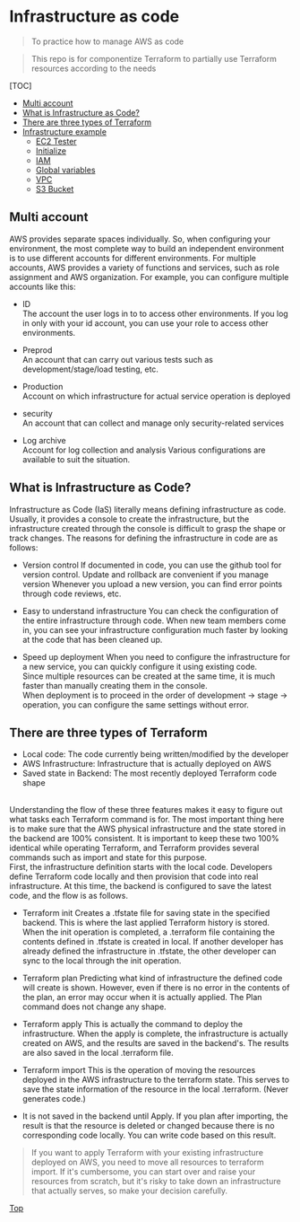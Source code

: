 # Infrastructure as code

> To practice how to manage AWS as code

> This repo is for componentize Terraform to partially use Terraform resources according to the needs


[TOC]

- [Multi account](#Multi-account)
- [What is Infrastructure as Code?](#What-is-Infrastructure-as-Code?)
- [There are three types of Terraform](#There-are-three-types-of-Terraform)
- [Infrastructure example](#Infrastructure-example)
  - [EC2 Tester](https://github.com/jojo-tey/terraform/tree/main/00-ec2-tester)
  - [Initialize](https://github.com/jojo-tey/terraform/tree/main/01-initialize)
  - [IAM](https://github.com/jojo-tey/terraform/tree/main/02-iam)
  - [Global variables](https://github.com/jojo-tey/terraform/tree/main/03-variables)
  - [VPC](https://github.com/jojo-tey/terraform/tree/main/04-vpc)
  - [S3 Bucket](#S3-Bucket)


## Multi account

AWS provides separate spaces individually. So, when configuring your environment, the most complete way to build an independent environment is to use different accounts for different environments. For multiple accounts, AWS provides a variety of functions and services, such as role assignment and AWS organization.
For example, you can configure multiple accounts like this:


- ID <br>
The account the user logs in to to access other environments.
If you log in only with your id account, you can use your role to access other environments.

- Preprod <br>
An account that can carry out various tests such as development/stage/load testing, etc.

- Production <br>
Account on which infrastructure for actual service operation is deployed

- security <br>
An account that can collect and manage only security-related services

- Log archive <br>
Account for log collection and analysis
Various configurations are available to suit the situation.



## What is Infrastructure as Code?

Infrastructure as Code (IaS) literally means defining infrastructure as code. Usually, it provides a console to create the infrastructure, but the infrastructure created through the console is difficult to grasp the shape or track changes.
The reasons for defining the infrastructure in code are as follows:

- Version control
If documented in code, you can use the github tool for version control.
Update and rollback are convenient if you manage version
Whenever you upload a new version, you can find error points through code reviews, etc.

- Easy to understand infrastructure
You can check the configuration of the entire infrastructure through code.
When new team members come in, you can see your infrastructure configuration much faster by looking at the code that has been cleaned up.

- Speed up deployment
When you need to configure the infrastructure for a new service, you can quickly configure it using existing code.<br>
Since multiple resources can be created at the same time, it is much faster than manually creating them in the console.<br>
When deployment is to proceed in the order of development -> stage -> operation, you can configure the same settings without error.




## There are three types of Terraform

- Local code: The code currently being written/modified by the developer
- AWS Infrastructure: Infrastructure that is actually deployed on AWS
- Saved state in Backend: The most recently deployed Terraform code shape
<br>
Understanding the flow of these three features makes it easy to figure out what tasks each Terraform command is for. The most important thing here is to make sure that the AWS physical infrastructure and the state stored in the backend are 100% consistent. It is important to keep these two 100% identical while operating Terraform, and Terraform provides several commands such as import and state for this purpose.<br>
First, the infrastructure definition starts with the local code. Developers define Terraform code locally and then provision that code into real infrastructure. At this time, the backend is configured to save the latest code, and the flow is as follows.
<br>

- Terraform init
Creates a .tfstate file for saving state in the specified backend. This is where the last applied Terraform history is stored.
When the init operation is completed, a .terraform file containing the contents defined in .tfstate is created in local.
If another developer has already defined the infrastructure in .tfstate, the other developer can sync to the local through the init operation.

- Terraform plan
Predicting what kind of infrastructure the defined code will create is shown. However, even if there is no error in the contents of the plan, an error may occur when it is actually applied.
The Plan command does not change any shape.

- Terraform apply
This is actually the command to deploy the infrastructure. When the apply is complete, the infrastructure is actually created on AWS, and the results are saved in the backend's.
The results are also saved in the local .terraform file.

- Terraform import
This is the operation of moving the resources deployed in the AWS infrastructure to the terraform state.
This serves to save the state information of the resource in the local .terraform. (Never generates code.)

- It is not saved in the backend until Apply.
If you plan after importing, the result is that the resource is deleted or changed because there is no corresponding code locally. You can write code based on this result.

> If you want to apply Terraform with your existing infrastructure deployed on AWS, you need to move all resources to terraform import. If it's cumbersome, you can start over and raise your resources from scratch, but it's risky to take down an infrastructure that actually serves, so make your decision carefully.




[Top](#Infrastructure-as-code)
